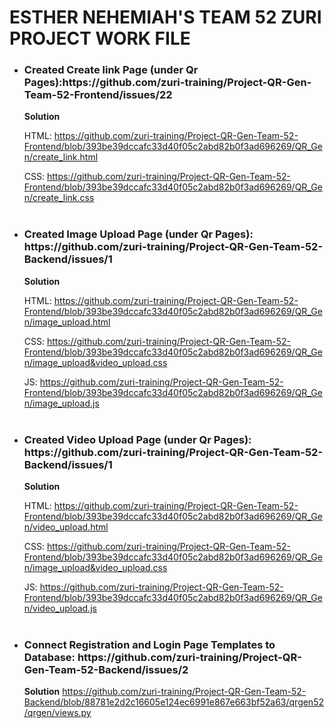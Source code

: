 <div>
 <h1>ESTHER NEHEMIAH'S TEAM 52 ZURI PROJECT WORK FILE</h1>


* <h3>  Created Create link Page (under Qr Pages):https://github.com/zuri-training/Project-QR-Gen-Team-52-Frontend/issues/22   </h3>  

  **Solution**

  HTML: https://github.com/zuri-training/Project-QR-Gen-Team-52-Frontend/blob/393be39dccafc33d40f05c2abd82b0f3ad696269/QR_Gen/create_link.html

  CSS: https://github.com/zuri-training/Project-QR-Gen-Team-52-Frontend/blob/393be39dccafc33d40f05c2abd82b0f3ad696269/QR_Gen/create_link.css
  <br>
  <br>
  
  

* <h3> Created Image Upload Page (under Qr Pages): https://github.com/zuri-training/Project-QR-Gen-Team-52-Backend/issues/1 </h3>

   **Solution**

  HTML: https://github.com/zuri-training/Project-QR-Gen-Team-52-Frontend/blob/393be39dccafc33d40f05c2abd82b0f3ad696269/QR_Gen/image_upload.html
  
  CSS: https://github.com/zuri-training/Project-QR-Gen-Team-52-Frontend/blob/393be39dccafc33d40f05c2abd82b0f3ad696269/QR_Gen/image_upload&video_upload.css
  
  JS: https://github.com/zuri-training/Project-QR-Gen-Team-52-Frontend/blob/393be39dccafc33d40f05c2abd82b0f3ad696269/QR_Gen/image_upload.js
  <br>
  <br>
  
  

* <h3> Created  Video Upload Page (under Qr Pages): https://github.com/zuri-training/Project-QR-Gen-Team-52-Backend/issues/1</h3>

   **Solution**

  HTML: https://github.com/zuri-training/Project-QR-Gen-Team-52-Frontend/blob/393be39dccafc33d40f05c2abd82b0f3ad696269/QR_Gen/video_upload.html
  
  CSS: https://github.com/zuri-training/Project-QR-Gen-Team-52-Frontend/blob/393be39dccafc33d40f05c2abd82b0f3ad696269/QR_Gen/image_upload&video_upload.css
  
  JS: https://github.com/zuri-training/Project-QR-Gen-Team-52-Frontend/blob/393be39dccafc33d40f05c2abd82b0f3ad696269/QR_Gen/video_upload.js
  <br>
  <br>

* <h3> Connect Registration and Login Page Templates to Database: https://github.com/zuri-training/Project-QR-Gen-Team-52-Backend/issues/2 </h3>

   **Solution**
   https://github.com/zuri-training/Project-QR-Gen-Team-52-Backend/blob/88781e2d2c16605e124ec6991e867e663bf52a63/qrgen52/qrgen/views.py






  </div>
